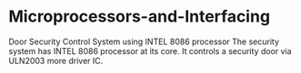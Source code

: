 # Microprocessors-and-Interfacing
Door Security Control System using INTEL 8086 processor
The security system has INTEL 8086 processor at its core. It controls a security door via ULN2003 more driver IC.
